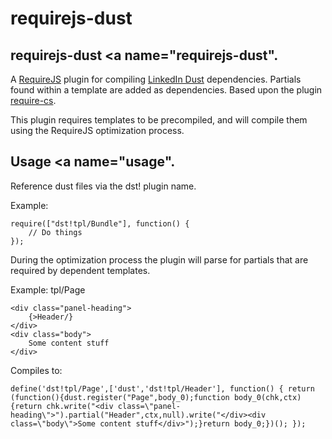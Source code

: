 requirejs-dust
==============

## requirejs-dust <a name="requirejs-dust".</a>

A [RequireJS](http://requirejs.org/ "RequireJS") plugin for compiling [LinkedIn Dust](https://github.com/linkedin/dustjs "LinkedIn Dust on GitHub") dependencies. Partials found within a template are added as dependencies. Based upon the plugin [require-cs](https://github.com/requirejs/require-cs).

This plugin requires templates to be precompiled, and will compile them using the RequireJS optimization process.

## Usage <a name="usage".</a>

Reference dust files via the dst! plugin name.

Example:

	require(["dst!tpl/Bundle"], function() {
		// Do things
	});

During the optimization process the plugin will parse for partials that are required by dependent templates.

Example: tpl/Page

	<div class="panel-heading">
		{>Header/}
	</div>
	<div class="body">
		Some content stuff
	</div>

Compiles to:
	
	define('dst!tpl/Page',['dust','dst!tpl/Header'], function() { return (function(){dust.register("Page",body_0);function body_0(chk,ctx){return chk.write("<div class=\"panel-heading\">").partial("Header",ctx,null).write("</div><div class=\"body\">Some content stuff</div>");}return body_0;})(); });

